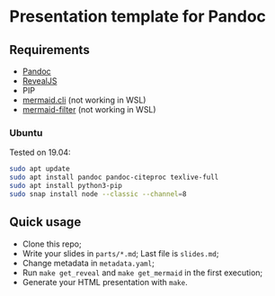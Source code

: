# Presentation template for Pandoc

## Requirements

- [Pandoc](http://pandoc.org/)
- [RevealJS](https://revealjs.com/#/)
- PIP
- [mermaid.cli](https://github.com/mermaidjs/mermaid.cli) (not working in WSL)
- [mermaid-filter](https://github.com/raghur/mermaid-filter) (not working in WSL)

### Ubuntu

Tested on 19.04:
```sh
sudo apt update
sudo apt install pandoc pandoc-citeproc texlive-full
sudo apt install python3-pip
sudo snap install node --classic --channel=8
```

## Quick usage

- Clone this repo;
- Write your slides in `parts/*.md`; Last file is `slides.md`;
- Change metadata in `metadata.yaml`;
- Run `make get_reveal` and `make get_mermaid` in the first execution;
- Generate your HTML presentation with `make`.